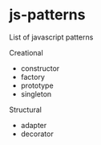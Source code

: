 # js-patterns

List of javascript patterns

Creational

- constructor
- factory
- prototype
- singleton
  
Structural

- adapter
- decorator
